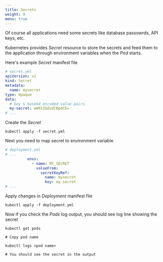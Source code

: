 ```yaml
---
title: Secrets
weight: 9
menu: true
---
```


Of course all applications need some secrets like database passowrds, API keys, etc.

Kubernetes provides _Secret_ resource to store the secrets and feed them to the application through environment variables when the _Pod_ starts.

Here's example _Secret_ manifest file

```yaml
# secret.yml
apiVersion: v1
kind: Secret
metadata:
  name: mysecret
type: Opaque
data:
  # key & base64 encoded value pairs
  my-secret: eW91IGdvdCBpdCE=
# ...

```
Create the _Secret_
```shell
kubectl apply -f secret.yml
```

Next you need to map secret to environment variable

```yaml
# deployment.yml
# ...
          envs:
            - name: MY_SECRET
              valueFrom:
                secretKeyRef:
                  name: mysecret
                  key: my-secret
# ...
```

Apply changes in _Deployment_ manifest file
```shell
kubectl apply -f deployment.yml
```

Now if you check the _Pods_ log output, you should see log line showing the secret
```shell
kubectl get pods

# Copy pod name

kubectl logs <pod name>

# You should see the secret in the output
```
